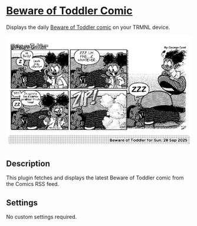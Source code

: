 # [Beware of Toddler Comic](https://usetrmnl.com/recipes/131756)

Displays the daily [Beware of Toddler comic](https://www.bewareoftoddler.com/) on your TRMNL device.

![Screenshot](screenshot.png)

## Description

This plugin fetches and displays the latest Beware of Toddler comic from the Comics RSS feed.

## Settings

No custom settings required.
